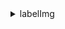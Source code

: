 <details>
<summary>labelImg</summary>

.. image:: /readme/images/labelimg.png
        :target: https://github.com/heartexlabs/label-studio

Label Studio is a modern, multi-modal data annotation tool
=======

LabelImg, the popular image annotation tool created by Tzutalin with the help of dozens contributors, is no longer actively being developed and has become part of the Label Studio community. Check out `Label Studio <https://github.com/heartexlabs/label-studio>`__, the most flexible open source data labeling tool for images, text, hypertext, audio, video and time-series data. `Install <https://labelstud.io/guide/install.html>`__ Label Studio and join the `slack community <https://label-studio.slack.com/>`__ to get started.

.. image:: /readme/images/label-studio-1-6-player-screenshot.png
        :target: https://github.com/heartexlabs/label-studio

About LabelImg
========

.. image:: https://img.shields.io/pypi/v/labelimg.svg
        :target: https://pypi.python.org/pypi/labelimg

.. image:: https://img.shields.io/github/workflow/status/tzutalin/labelImg/Package?style=for-the-badge
        :alt: GitHub Workflow Status

.. image:: https://img.shields.io/badge/lang-en-blue.svg
        :target: https://github.com/tzutalin/labelImg

.. image:: https://img.shields.io/badge/lang-zh-green.svg
        :target: https://github.com/tzutalin/labelImg/blob/master/readme/README.zh.rst

.. image:: https://img.shields.io/badge/lang-jp-green.svg
        :target: https://github.com/tzutalin/labelImg/blob/master/readme/README.jp.rst

LabelImg is a graphical image annotation tool.

It is written in Python and uses Qt for its graphical interface.

Annotations are saved as XML files in PASCAL VOC format, the format used
by `ImageNet <http://www.image-net.org/>`__.  Besides, it also supports YOLO and CreateML formats.

.. image:: https://raw.githubusercontent.com/tzutalin/labelImg/master/demo/demo3.jpg
     :alt: Demo Image

.. image:: https://raw.githubusercontent.com/tzutalin/labelImg/master/demo/demo.jpg
     :alt: Demo Image

`Watch a demo video <https://youtu.be/p0nR2YsCY_U>`__

Installation
------------------

Get from PyPI but only python3.0 or above
~~~~~~~~~~~~~~~~~~~~~~~~~~~~~~~~~~~~~~~~~
This is the simplest (one-command) install method on modern Linux distributions such as Ubuntu and Fedora.

.. code:: shell

    pip3 install labelImg
    labelImg
    labelImg [IMAGE_PATH] [PRE-DEFINED CLASS FILE]


Build from source
~~~~~~~~~~~~~~~~~

Linux/Ubuntu/Mac requires at least `Python
2.6 <https://www.python.org/getit/>`__ and has been tested with `PyQt
4.8 <https://www.riverbankcomputing.com/software/pyqt/intro>`__. However, `Python
3 or above <https://www.python.org/getit/>`__ and  `PyQt5 <https://pypi.org/project/PyQt5/>`__ are strongly recommended.


Ubuntu Linux
^^^^^^^^^^^^

Python 3 + Qt5

.. code:: shell

    sudo apt-get install pyqt5-dev-tools
    sudo pip3 install -r requirements/requirements-linux-python3.txt
    make qt5py3
    python3 labelImg.py
    python3 labelImg.py [IMAGE_PATH] [PRE-DEFINED CLASS FILE]

macOS
^^^^^

Python 3 + Qt5

.. code:: shell

    brew install qt  # Install qt-5.x.x by Homebrew
    brew install libxml2

    or using pip

    pip3 install pyqt5 lxml # Install qt and lxml by pip

    make qt5py3
    python3 labelImg.py
    python3 labelImg.py [IMAGE_PATH] [PRE-DEFINED CLASS FILE]


Python 3 Virtualenv (Recommended)

Virtualenv can avoid a lot of the QT / Python version issues

.. code:: shell

    brew install python3
    pip3 install pipenv
    pipenv run pip install pyqt5==5.15.2 lxml
    pipenv run make qt5py3
    pipenv run python3 labelImg.py
    [Optional] rm -rf build dist; pipenv run python setup.py py2app -A;mv "dist/labelImg.app" /Applications

Note: The Last command gives you a nice .app file with a new SVG Icon in your /Applications folder. You can consider using the script: build-tools/build-for-macos.sh


Windows
^^^^^^^

Install `Python <https://www.python.org/downloads/windows/>`__,
`PyQt5 <https://www.riverbankcomputing.com/software/pyqt/download5>`__
and `install lxml <http://lxml.de/installation.html>`__.

Open cmd and go to the `labelImg <#labelimg>`__ directory

.. code:: shell

    pyrcc4 -o libs/resources.py resources.qrc
    For pyqt5, pyrcc5 -o libs/resources.py resources.qrc

    python labelImg.py
    python labelImg.py [IMAGE_PATH] [PRE-DEFINED CLASS FILE]

If you want to package it into a separate EXE file

.. code:: shell

    Install pyinstaller and execute:

    pip install pyinstaller
    pyinstaller --hidden-import=pyqt5 --hidden-import=lxml -F -n "labelImg" -c labelImg.py -p ./libs -p ./

Windows + Anaconda
^^^^^^^^^^^^^^^^^^

Download and install `Anaconda <https://www.anaconda.com/download/#download>`__ (Python 3+)

Open the Anaconda Prompt and go to the `labelImg <#labelimg>`__ directory

.. code:: shell

    conda install pyqt=5
    conda install -c anaconda lxml
    pyrcc5 -o libs/resources.py resources.qrc
    python labelImg.py
    python labelImg.py [IMAGE_PATH] [PRE-DEFINED CLASS FILE]

Use Docker
~~~~~~~~~~~~~~~~~
.. code:: shell

    docker run -it \
    --user $(id -u) \
    -e DISPLAY=unix$DISPLAY \
    --workdir=$(pwd) \
    --volume="/home/$USER:/home/$USER" \
    --volume="/etc/group:/etc/group:ro" \
    --volume="/etc/passwd:/etc/passwd:ro" \
    --volume="/etc/shadow:/etc/shadow:ro" \
    --volume="/etc/sudoers.d:/etc/sudoers.d:ro" \
    -v /tmp/.X11-unix:/tmp/.X11-unix \
    tzutalin/py2qt4

    make qt4py2;./labelImg.py

You can pull the image which has all of the installed and required dependencies. `Watch a demo video <https://youtu.be/nw1GexJzbCI>`__


Usage
-----

Steps (PascalVOC)
~~~~~~~~~~~~~~~~~

1. Build and launch using the instructions above.
2. Click 'Change default saved annotation folder' in Menu/File
3. Click 'Open Dir'
4. Click 'Create RectBox'
5. Click and release left mouse to select a region to annotate the rect
   box
6. You can use right mouse to drag the rect box to copy or move it

The annotation will be saved to the folder you specify.

You can refer to the below hotkeys to speed up your workflow.

Steps (YOLO)
~~~~~~~~~~~~

1. In ``data/predefined_classes.txt`` define the list of classes that will be used for your training.

2. Build and launch using the instructions above.

3. Right below "Save" button in the toolbar, click "PascalVOC" button to switch to YOLO format.

4. You may use Open/OpenDIR to process single or multiple images. When finished with a single image, click save.

A txt file of YOLO format will be saved in the same folder as your image with same name. A file named "classes.txt" is saved to that folder too. "classes.txt" defines the list of class names that your YOLO label refers to.

Note:

- Your label list shall not change in the middle of processing a list of images. When you save an image, classes.txt will also get updated, while previous annotations will not be updated.

- You shouldn't use "default class" function when saving to YOLO format, it will not be referred.

- When saving as YOLO format, "difficult" flag is discarded.

Create pre-defined classes
~~~~~~~~~~~~~~~~~~~~~~~~~~

You can edit the
`data/predefined\_classes.txt <https://github.com/tzutalin/labelImg/blob/master/data/predefined_classes.txt>`__
to load pre-defined classes

Annotation visualization
~~~~~~~~~~~~~~~~~~~~~~~~

1. Copy the existing lables file to same folder with the images. The labels file name must be same with image file name.

2. Click File and choose 'Open Dir' then Open the image folder.

3. Select image in File List, it will appear the bounding box and label for all objects in that image.

(Choose Display Labels mode in View to show/hide lablels)


Hotkeys
~~~~~~~

+--------------------+--------------------------------------------+
| Ctrl + u           | Load all of the images from a directory    |
+--------------------+--------------------------------------------+
| Ctrl + r           | Change the default annotation target dir   |
+--------------------+--------------------------------------------+
| Ctrl + s           | Save                                       |
+--------------------+--------------------------------------------+
| Ctrl + d           | Copy the current label and rect box        |
+--------------------+--------------------------------------------+
| Ctrl + Shift + d   | Delete the current image                   |
+--------------------+--------------------------------------------+
| Space              | Flag the current image as verified         |
+--------------------+--------------------------------------------+
| w                  | Create a rect box                          |
+--------------------+--------------------------------------------+
| d                  | Next image                                 |
+--------------------+--------------------------------------------+
| a                  | Previous image                             |
+--------------------+--------------------------------------------+
| del                | Delete the selected rect box               |
+--------------------+--------------------------------------------+
| Ctrl++             | Zoom in                                    |
+--------------------+--------------------------------------------+
| Ctrl--             | Zoom out                                   |
+--------------------+--------------------------------------------+
| ↑→↓←               | Keyboard arrows to move selected rect box  |
+--------------------+--------------------------------------------+

**Verify Image:**

When pressing space, the user can flag the image as verified, a green background will appear.
This is used when creating a dataset automatically, the user can then through all the pictures and flag them instead of annotate them.

**Difficult:**

The difficult field is set to 1 indicates that the object has been annotated as "difficult", for example, an object which is clearly visible but difficult to recognize without substantial use of context.
According to your deep neural network implementation, you can include or exclude difficult objects during training.

How to reset the settings
~~~~~~~~~~~~~~~~~~~~~~~~~

In case there are issues with loading the classes, you can either:

1. From the top menu of the labelimg click on Menu/File/Reset All
2. Remove the `.labelImgSettings.pkl` from your home directory. In Linux and Mac you can do:
    `rm ~/.labelImgSettings.pkl`


How to contribute
~~~~~~~~~~~~~~~~~

Send a pull request

License
~~~~~~~
`Free software: MIT license <https://github.com/tzutalin/labelImg/blob/master/LICENSE>`_

Citation: Tzutalin. LabelImg. Git code (2015). https://github.com/tzutalin/labelImg

Related and additional tools
~~~~~~~~~~~~~~~~~~~~~~~~~~~~

1. `Label Studio <https://github.com/heartexlabs/label-studio>`__ to label images, text, audio, video and time-series data for machine learning and AI
2. `ImageNet Utils <https://github.com/tzutalin/ImageNet_Utils>`__ to
   download image, create a label text for machine learning, etc
3. `Use Docker to run labelImg <https://hub.docker.com/r/tzutalin/py2qt4>`__
4. `Generating the PASCAL VOC TFRecord files <https://github.com/tensorflow/models/blob/4f32535fe7040bb1e429ad0e3c948a492a89482d/research/object_detection/g3doc/preparing_inputs.md#generating-the-pascal-voc-tfrecord-files>`__
5. `App Icon based on Icon by Nick Roach (GPL) <https://www.elegantthemes.com/>`__
6. `Setup python development in vscode <https://tzutalin.blogspot.com/2019/04/set-up-visual-studio-code-for-python-in.html>`__
7. `The link of this project on iHub platform <https://code.ihub.org.cn/projects/260/repository/labelImg>`__
8. `Convert annotation files to CSV format or format for Google Cloud AutoML <https://github.com/tzutalin/labelImg/tree/master/tools>`__



Stargazers over time
~~~~~~~~~~~~~~~~~~~~

.. image:: https://starchart.cc/tzutalin/labelImg.svg

</details>
#클래스 단축키 업데이트

개발자 이명규

###사용법

박스 클릭하고 숫자키(0~9) 누르기.

예시

10개의 클래스가 있을때 각 클래스는 숫자키에 다음과 같이 할당됩니다.

숫자키|클래스|
|:---:|:---:|
|1|dog|
|2|person|
|3|cat|
|4|tv|
|5|car|
|6|meatballs|
|7|tomato soup|
|8|chicken noodle soup|
|9|french|
|0|chicken|

10개 이후의 클래스는 할당되지 않습니다.

이후 박스를 클릭하고 숫자키를 누르면 클래스가 수정됩니다.

###주의할 점
해당 단축키는 **클래스 수정**시에만 사용할 수 있습니다.